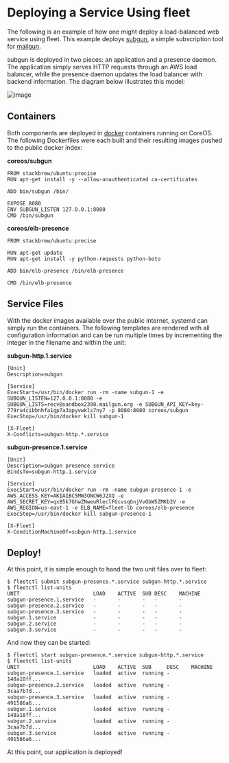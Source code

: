 # Deploying a Service Using fleet

The following is an example of how one might deploy a load-balanced web service using fleet. 
This example deploys [subgun](https://github.com/coreos/subgun), a simple subscription tool for [mailgun](https://mailgun.com/). 

subgun is deployed in two pieces: an application and a presence daemon. The application simply serves HTTP requests through an AWS load balancer, while the presence daemon updates the load balancer with backend information. The diagram below illustrates this model:

![image](img/subgun.png)

## Containers

Both components are deployed in [docker](https://www.docker.io/) containers running on CoreOS. The following Dockerfiles were each built and their resulting images pushed to the public docker index:

**coreos/subgun**

```
FROM stackbrew/ubuntu:precise
RUN apt-get install -y --allow-unauthenticated ca-certificates

ADD bin/subgun /bin/

EXPOSE 8080
ENV SUBGUN_LISTEN 127.0.0.1:8080
CMD /bin/subgun
```

**coreos/elb-presence**

```
FROM stackbrew/ubuntu:precise

RUN apt-get update
RUN apt-get install -y python-requests python-boto

ADD bin/elb-presence /bin/elb-presence

CMD /bin/elb-presence
```

## Service Files

With the docker images available over the public internet, systemd can simply run the containers. The following templates are rendered with all configuration information and can be run multiple times by incrementing the integer in the filename and within the unit:

**subgun-http.1.service**

```
[Unit]
Description=subgun

[Service]
ExecStart=/usr/bin/docker run -rm -name subgun-1 -e SUBGUN_LISTEN=127.0.0.1:8080 -e SUBGUN_LISTS=recv@sandbox2398.mailgun.org -e SUBGUN_API_KEY=key-779ru4cibbnhfa1qp7a3apyvwkls7ny7 -p 8080:8080 coreos/subgun
ExecStop=/usr/bin/docker kill subgun-1

[X-Fleet]
X-Conflicts=subgun-http.*.service
```

**subgun-presence.1.service**

```
[Unit]
Description=subgun presence service
BindsTo=subgun-http.1.service

[Service]
ExecStart=/usr/bin/docker run -rm -name subgun-presence-1 -e AWS_ACCESS_KEY=AKIAIBC5MW3ONCW6J2XQ -e AWS_SECRET_KEY=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 -e AWS_REGION=us-east-1 -e ELB_NAME=fleet-lb coreos/elb-presence
ExecStop=/usr/bin/docker kill subgun-presence-1

[X-Fleet]
X-ConditionMachineOf=subgun-http.1.service
```

## Deploy!


At this point, it is simple enough to hand the two unit files over to fleet:

```
$ fleetctl submit subgun-presence.*.service subgun-http.*.service
$ fleetctl list-units
UNIT						LOAD	ACTIVE	SUB	DESC	MACHINE
subgun-presence.1.service	-		-		-	-		-
subgun-presence.2.service	-		-		-	-		-
subgun-presence.3.service	-		-		-	-		-
subgun.1.service			-		-		-	-		-
subgun.2.service			-		-		-	-		-
subgun.3.service			-		-		-	-		-
```

And now they can be started:

```
$ fleetctl start subgun-presence.*.service subgun-http.*.service
$ fleetctl list-units
UNIT						LOAD	ACTIVE	SUB		DESC	MACHINE
subgun-presence.1.service	loaded	active	running	-		148a18ff...
subgun-presence.2.service	loaded	active	running	-		3caa7b7d...
subgun-presence.3.service	loaded	active	running	-		491586a6...
subgun.1.service			loaded	active	running	-		148a18ff...
subgun.2.service			loaded	active	running	-		3caa7b7d...
subgun.3.service			loaded	active	running	-		491586a6...
```

At this point, our application is deployed!
